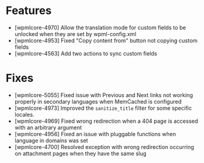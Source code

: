 # Features
* [wpmlcore-4970] Allow the translation mode for custom fields to be unlocked when they are set by wpml-config.xml
* [wpmlcore-4953] Fixed "Copy content from" button not copying custom fields
* [wpmlcore-4563] Add two actions to sync custom fields

# Fixes
* [wpmlcore-5055] Fixed issue with Previous and Next links not working properly in secondary languages when MemCached is configured
* [wpmlcore-4973] Improved the `sanitize_title` filter for some specific locales.
* [wpmlcore-4969] Fixed wrong redirection when a 404 page is accessed with an arbitrary argument
* [wpmlcore-4956] Fixed an issue with pluggable functions when language in domains was set
* [wpmlcore-4700] Resolved exception with wrong redirection occurring on attachment pages when they have the same slug